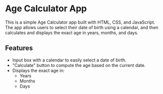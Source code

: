 # Age Calculator App

This is a simple Age Calculator app built with HTML, CSS, and JavaScript. The app allows users to select their date of birth using a calendar, and then calculates and displays the exact age in years, months, and days.

## Features

- Input box with a calendar to easily select a date of birth.
- "Calculate" button to compute the age based on the current date.
- Displays the exact age in:
  - Years
  - Months
  - Days
